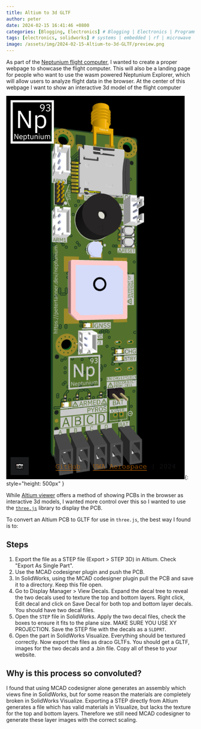 ```yaml
---
title: Altium to 3d GLTF
author: peter
date: 2024-02-15 16:41:46 +0800
categories: [Blogging, Electronics] # Blogging | Electronics | Programming | Mechanical
tags: [electronics, solidworks] # systems | embedded | rf | microwave | electronics | solidworks | automation
image: /assets/img/2024-02-15-Altium-to-3d-GLTF/preview.png
---
```


As part of the [Neptunium flight computer](https://www.petertanner.dev/neptunium/), I wanted to create a proper webpage to showcase the flight computer. This will also be a landing page for people who want to use the wasm powered Neptunium Explorer, which will allow users to analyze flight data in the browser. At the center of this webpage I want to show an interactive 3d model of the flight computer

![Neptunium website](/assets/img/2024-02-15-Altium-to-3d-GLTF/website.png){: style="height: 500px" }

While [Altium viewer](https://www.altium.com/viewer/) offers a method of showing PCBs in the browser as interactive 3d models, I wanted more control over this so I wanted to use the [`three.js`](https://threejs.org/) library to display the PCB.

To convert an Altium PCB to GLTF for use in `three.js`, the best way I found is to:

## Steps

1. Export the file as a STEP file (Export > STEP 3D) in Altium. Check "Export As Single Part".
2. Use the MCAD codesigner plugin and push the PCB.
3. In SolidWorks, using the MCAD codesigner plugin pull the PCB and save it to a directory. Keep this file open.
4. Go to Display Manager > View Decals. Expand the decal tree to reveal the two decals used to texture the top and bottom layers. Right click, Edit decal and click on Save Decal for both top and bottom layer decals. You should have two decal files.
5. Open the `STEP` file in SolidWorks. Apply the two decal files, check the boxes to ensure it fits to the plane size. MAKE SURE YOU USE XY PROJECTION. Save the STEP file with the decals as a `SLDPRT`.
6. Open the part in SolidWorks Visualize. Everything should be textured correctly. Now export the files as draco GLTFs. You should get a GLTF, images for the two decals and a .bin file. Copy all of these to your website.

## Why is this process so convoluted?

I found that using MCAD codesigner alone generates an assembly which views fine in SolidWorks, but for some reason the materials are completely broken in SolidWorks Visualize. Exporting a STEP directly from Altium generates a file which has valid materials in Visualize, but lacks the texture for the top and bottom layers. Therefore we still need MCAD codesigner to generate these layer images with the correct scaling.
